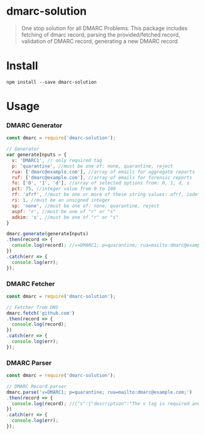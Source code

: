 # dmarc-solution
> One stop solution for all DMARC Problems. This package includes fetching of dmarc record, parsing the provided/fetched record, validation of DMARC record, generating a new DMARC record

# Install
	npm install --save dmarc-solution
  
# Usage
### DMARC Generator
```javascript
const dmarc = require('dmarc-solution');

// Generator
var generateInputs = {
  v: 'DMARC1', // only required tag
  p: 'quarantine', //must be one of: none, quarantine, reject
  rua: ['dmarc@example.com'], //array of emails for aggregate reports
  ruf: ['dmarc@example.com'], //array of emails for forensic reports
  fo: ['0', '1', 'd'], //array of selected options from: 0, 1, d, s
  pct: 75, //integer value from 0 to 100
  rf: 'afrf', //must be one or more of these string values: afrf, iodef
  ri: 1, //must be an unsigned integer
  sp: 'none', //must be one of: none, quarantine, reject
  aspf: 'r', //must be one of "r" or "s"
  adkim: 's', //must be one of "r" or "s"
}

dmarc.generate(generateInputs)
.then(record => {
  console.log(record); //v=DMARC1; p=quarantine; rua=mailto:dmarc@example.com; ruf=mailto:dmarc@example.com; fo=0:1:d; pct=75; rf=afrf; ri=1; sp=none; aspf=r; adkim=s
})
.catch(err => {
  console.log(err);
});
```

### DMARC Fetcher
```javascript
const dmarc = require('dmarc-solution');

// Fetcher from DNS
dmarc.fetch('github.com')
.then(record => {
  console.log(record);
})
.catch(err => {
  console.log(err);
});
```

### DMARC Parser
```javascript
const dmarc = require('dmarc-solution');

// DMARC Record parser
dmarc.parse('v=DMARC1; p=quarantine; rua=mailto:dmarc@example.com;')
.then(record => {
  console.log(record); //{"v":{"description":"The v tag is required and represents the protocol version. An example is v=DMARC1","value":"DMARC1"},"p":{"description":"The required p tag demonstrates the policy for domain...","value":"quarantine"},"rua":{"description":"This optional tag is designed for reporting URI(s) for aggregate data...","value":"mailto:dmarc@example.com"}}
})
.catch(err => {
  console.log(err);
});
```
